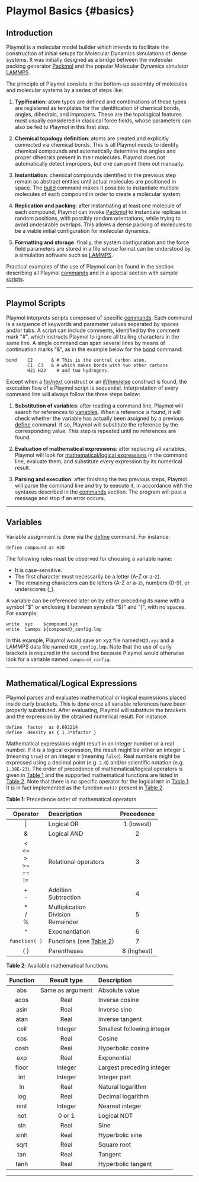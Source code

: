 Playmol Basics      {#basics}
==============

Introduction
----------------------------------------------------------------------------------------------------

Playmol is a molecular model builder which intends to facilitate the construction of initial setups
for Molecular Dynamics simulations of dense systems. It was initially designed as a bridge between
the molecular packing generator [Packmol] and the popular Molecular Dynamics simulator [LAMMPS].

The principle of Playmol consists in the bottom-up assembly of molecules and molecular systems by a
series of steps like:

1. __Typification__: atom types are defined and combinations of these types are registered as
templates for the identification of chemical bonds, angles, dihedrals, and impropers. These are the
topological features most usually considered in classical force fields, whose parameters can also be
fed to Playmol in this first step.

2. __Chemical topology definition__: atoms are created and explicitly connected via chemical bonds.
This is all Playmol needs to identify chemical compounds and automatically determine the angles and
proper dihedrals present in their molecules. Playmol does not automatically detect impropers, but
one can point them out manually.

3. __Instantiation__: chemical compounds identified in the previous step remain as abstract entities
until actual molecules are positioned in space. The [build] command makes it possible to instantiate
multiple molecules of each compound in order to create a molecular system.

4. __Replication and packing__: after instantiating at least one molecule of each compound, Playmol
can invoke [Packmol] to instantiate replicas in random positions, with possibly random orientations,
while trying to avoid undesirable overlaps. This allows a dense packing of molecules to be a viable
initial configuration for molecular dynamics.

5. __Formatting and storage__: finally, the system configuration and the force field parameters are
stored in a file whose format can be understood by a simulation software such as [LAMMPS].

Practical examples of the use of Playmol can be found in the section describing all Playmol
[commands] and in a special section with sample [scripts].


----------------------------------------------------------------------------------------------------
Playmol Scripts
----------------------------------------------------------------------------------------------------

Playmol interprets scripts composed of specific [commands]. Each command is a sequence of keywords
and parameter values separated by spaces and/or tabs. A script can include comments, identified by
the comment mark "#", which instructs Playmol to ignore all trailing characters in the same line. A
single command can span several lines by means of continuation marks "&", as in the example below
for the [bond] command:

~~~~~~~~~~~~~~~~~~~~~~~~~~~~~~~~~~~~~~~~~~~~~~~~~~~~~~~~~~~~~~~~~~~~~~~~~~~~~~~~
bond	C2       & # This is the central carbon atom,
    	C1  C3   & # which makes bonds with two other carbons
    	H21 H22    # and two hydrogens.
~~~~~~~~~~~~~~~~~~~~~~~~~~~~~~~~~~~~~~~~~~~~~~~~~~~~~~~~~~~~~~~~~~~~~~~~~~~~~~~~

Except when a [for/next] construct or an [if/then/else] construct is found, the execution flow of a
Playmol script is sequential. Interpretation of every command line will always follow the three
steps below:

1. __Substitution of variables__: after reading a command line, Playmol will search for references
to [variables]. When a reference is found, it will check whether the variable has actually been
assigned by a previous [define] command. If so, Playmol will substitute the reference by the
corresponding value. This step is repeated until no references are found.

2. __Evaluation of mathematical expressions__: after replacing all variables, Playmol will look for
[mathematical/logical expressions](basics.html#math) in the command line, evaluate them, and substitute
every expression by its numerical result.

3. __Parsing and execution__: after finishing the two previous steps, Playmol will parse the command
line and try to execute it, in accordance with the syntaxes described in the [commands] section. The
program will post a message and stop if an error occurs.


----------------------------------------------------------------------------------------------------
<a name="variables"></a>
Variables
----------------------------------------------------------------------------------------------------

Variable assignment is done via the [define] command. For instance:

~~~~~~~~~~~~~~~~~~~~~~~~~~~~~~~~~~~~~~~~~~~~~~~~~~~~~~~~~~~~~~~~~~~~~~~~~~~~~~~~
define compound as H2O
~~~~~~~~~~~~~~~~~~~~~~~~~~~~~~~~~~~~~~~~~~~~~~~~~~~~~~~~~~~~~~~~~~~~~~~~~~~~~~~~

The following rules must be observed for choosing a variable name:

* It is case-sensitive.
* The first character must necessarily be a letter (A-Z or a-z).
* The remaining characters can be letters (A-Z or a-z), numbers (0-9), or underscores (_).

A variable can be referenced later on by either preceding its name with a symbol "$" or enclosing it
between symbols "${" and "}", with no spaces. For example:

~~~~~~~~~~~~~~~~~~~~~~~~~~~~~~~~~~~~~~~~~~~~~~~~~~~~~~~~~~~~~~~~~~~~~~~~~~~~~~~~
write  xyz    $compound.xyz
write  lammps ${compound}_config.lmp
~~~~~~~~~~~~~~~~~~~~~~~~~~~~~~~~~~~~~~~~~~~~~~~~~~~~~~~~~~~~~~~~~~~~~~~~~~~~~~~~

In this example, Playmol would save an xyz file named `H2O.xyz` and a LAMMPS data file named
`H2O_config.lmp`. Note that the use of curly brackets is required in the second line because Playmol
would otherwise look for a variable named `compound_config`.


----------------------------------------------------------------------------------------------------
<a name="math"></a>
Mathematical/Logical Expressions
----------------------------------------------------------------------------------------------------

Playmol parses and evaluates mathematical or logical expressions placed inside curly brackets. This
is done once all variable references have been properly substituted. After evaluating, Playmol will
substitute the brackets and the expression by the obtained numerical result. For instance:

~~~~~~~~~~~~~~~~~~~~~~~~~~~~~~~~~~~~~~~~~~~~~~~~~~~~~~~~~~~~~~~~~~~~~~~~~~~~~~~~
define  factor  as 0.602214
define  density as { 1.3*$factor }
~~~~~~~~~~~~~~~~~~~~~~~~~~~~~~~~~~~~~~~~~~~~~~~~~~~~~~~~~~~~~~~~~~~~~~~~~~~~~~~~

Mathematical expressions might result in an integer number or a real number. If it is a logical
expression, the result might be either an integer `1` (meaning `true`) or an integer `0` (meaning
`false`). Real numbers might be expressed using a decimal point (e.g. `2.0`) and/or scientific
notation (e.g. `1.38E-23`). The order of precedence of mathematical/logical operators is given in
[Table 1] and the supported mathematical functions are listed in [Table 2]. Note that there is no
specific operator for the logical `NOT` in [Table 1]. It is in fact implemented as the function
`not()` present in [Table 2].

<a name="Table_1"></a> **Table 1**: Precedence order of mathematical operators

| Operator                                 | Description                             | Precedence  |
|:----------------------------------------:|:----------------------------------------|:-----------:|
| \|                                       | Logical OR                              | 1 (lowest)  |
| \&                                       | Logical AND                             | 2           |
| < <br> <= <br> > <br> >= <br> == <br> != | Relational operators                    | 3           |
| + <br> -                                 | Addition<br>Subtraction                 | 4           |
| * <br> / <br> %                          | Multiplication<br>Division<br>Remainder | 5           |
| ^                                        | Exponentiation                          | 6           |
| `function( )`                            | Functions (see [Table 2])               | 7           |
| ( )                                      | Parentheses                             | 8 (highest) |

<a name="Table_2"></a> **Table 2**: Available mathematical functions

| Function | Result type      | Description                |
|:--------:|:----------------:|:---------------------------|
| abs      | Same as argument | Absolute value             |
| acos     | Real             | Inverse cosine             |
| asin     | Real             | Inverse sine               |
| atan     | Real             | Inverse tangent            |
| ceil     | Integer          | Smallest following integer |
| cos      | Real             | Cosine                     |
| cosh     | Real             | Hyperbolic cosine          |
| exp      | Real             | Exponential                |
| floor    | Integer          | Largest preceding integer  |
| int      | Integer          | Integer part               |
| ln       | Real             | Natural logarithm          |
| log      | Real             | Decimal logarithm          |
| nint     | Integer          | Nearest integer            |
| not      | 0 or 1           | Logical NOT                |
| sin      | Real             | Sine                       |
| sinh     | Real             | Hyperbolic sine            |
| sqrt     | Real             | Square root                |
| tan      | Real             | Tangent                    |
| tanh     | Real             | Hyperbolic tangent         |

----------------------------------------------------------------------------------------------------

<!-- Internal links -->
[Table 1]:		#Table_1
[Table 2]:		#Table_2
[variables]:		#variables

<!-- External links -->
[scripts]:		scripts.html
[commands]:		commands.html
[define]:		commands.html#define
[for/next]:		commands.html#for_next
[if/then/else]:		commands.html#if_then_else
[bond]:			commands.html#bond
[build]:		commands.html#build

[LAMMPS]:		http://lammps.sandia.gov
[Packmol]:		http://www.ime.unicamp.br/~martinez/packmol
[read_data]:		http://lammps.sandia.gov/doc/read_data.html
[xyz file format]:	http://openbabel.org/wiki/XYZ_(format)
[Packmol User's Guide]:	http://www.ime.unicamp.br/~martinez/packmol/quickguide/
[VMD]:			http://www.ks.uiuc.edu/Research/vmd/

